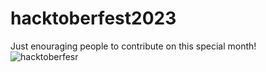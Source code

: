 # hacktoberfest2023
Just enouraging people to contribute on this special month!
![hacktoberfesr](https://github.com/pranitrathod/hacktoberfest2023/assets/77391148/8076b42b-2098-4f5d-87e0-f285f51a20de)

